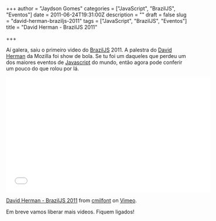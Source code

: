 +++
author = "Jaydson Gomes"
categories = ["JavaScript", "BrazilJS", "Eventos"]
date = 2011-06-24T19:31:00Z
description = ""
draft = false
slug = "david-herman-braziljs-2011"
tags = ["JavaScript", "BrazilJS", "Eventos"]
title = "David Herman - BrazilJS 2011"

+++

Aí galera, saiu o primeiro video do [BrazilJS](http://braziljs.com.br) 2011.
A palestra do [David Herman](http://twitter.com/#!/littlecalculist) da Mozilla foi show de bola.
Se tu foi um daqueles que perdeu um dos maiores eventos de [Javascript](https://developer.mozilla.org/en/javascript) do mundo, então agora pode conferir um pouco do que rolou por lá.  

<iframe src="//player.vimeo.com/video/25453208" width="560" height="315" frameborder="0" webkitallowfullscreen mozallowfullscreen allowfullscreen></iframe> <p><a href="http://vimeo.com/25453208">David Herman - BrazilJS 2011</a> from <a href="http://vimeo.com/cmilfont">cmilfont</a> on <a href="https://vimeo.com">Vimeo</a>.</p>

Em breve vamos liberar mais videos. Fiquem ligados!